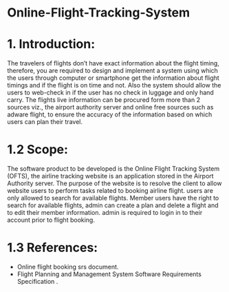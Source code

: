 # Online-Flight-Tracking-System

# 1. Introduction:

The travelers of flights don’t have exact information about the flight timing,
therefore, you are required to design and implement a system using which the users
through computer or smartphone get the information about flight timings and if the
flight is on time and not. Also the system should allow the users to web-check in if
the user has no check in luggage and only hand carry. The flights live information
can be procured form more than 2 sources viz., the airport authority server and
online free sources such as adware flight, to ensure the accuracy of the information
based on which users can plan their travel.

# 1.2 Scope:
The software product to be developed is the Online Flight Tracking System (OFTS), the airline tracking website is an application stored in the Airport Authority server. The purpose of the website is to resolve the client to allow website users to perform tasks related to booking airline flight. users are only allowed to search for available flights. Member users have the right to search for available flights, admin can create a plan and delete a flight and to edit their member information. admin is required to login in to their account prior to flight booking.

# 1.3 References: 
- Online flight booking srs document.
- Flight Planning and Management System Software Requirements Specification .
